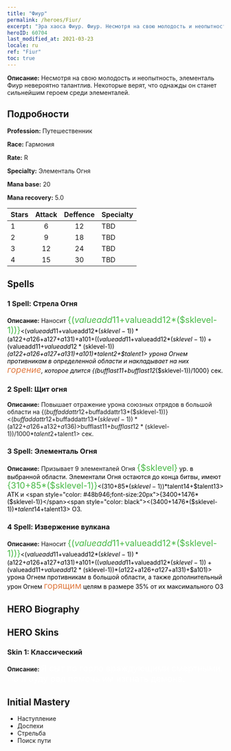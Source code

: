 ```yaml
---
title: "Фиур"
permalink: /heroes/Fiur/
excerpt: "Эра хаоса Фиур. Фиур. Несмотря на свою молодость и неопытность, элементаль Фиур невероятно талантлив. Некоторые верят, что однажды он станет сильнейшим героем среди элементалей."
heroID: 60704
last_modified_at: 2021-03-23
locale: ru
ref: "Fiur"
toc: true
---
```

 **Описание:** Несмотря на свою молодость и неопытность, элементаль Фиур невероятно талантлив. Некоторые верят, что однажды он станет сильнейшим героем среди элементалей.
## Подробности
 **Profession:** Путешественник

 **Race:** Гармония

 **Rate:** R

 **Specialty:** Элементаль Огня

 **Mana base:** 20

 **Mana recovery:** 5.0


  | Stars   |     Attack     |    Deffence    |      Specialty     |
  |---------|:---------------:|:---------------:|--------------------|
  |    1    | 6 | 12 | TBD |
  |    2    | 9 | 18 | TBD |
  |    3    | 12 | 24 | TBD |
  |    4    | 15 | 30 | TBD |

## Spells
### 1 Spell: Стрела Огня
 **Описание:** Наносит <span style="color: #48b946;font-size:20px">{($valueadd11+$valueadd12*($sklevel-1))}</span><span style="color: black"><($valueadd11+$valueadd12*($sklevel-1))*($a122+$a126+$a127+$a131)+$a101+(($valueadd11+$valueadd12*($sklevel-1))+($valueadd11+$valueadd12*($sklevel-1))*($a122+$a126+$a127+$a131)+$a101)*$talent2+$talent1> урона Огнем противникам в определенной области и накладывает на них <span style="color: #e07c44;font-size:20px">горение</span><span style="color: black">, которое длится {($bufflast11+$bufflast12*($sklevel-1))/1000} сек.

### 2 Spell: Щит огня
 **Описание:** Повышает отражение урона союзных отрядов в большой области на {($buffaddattr12+$buffaddattr13*($sklevel-1))}<($buffaddattr12+$buffaddattr13*($sklevel-1))*($a122+$a126+$a132+$a136)> % и дает им иммунитет к заклинаниям Огня на <span style="color: #48b946;font-size:20px">{($bufflast11+$bufflast12*($sklevel-1))/1000}</span><span style="color: black"><($bufflast11+$bufflast12*($sklevel-1))/1000*$talent2+$talent1> сек.

### 3 Spell: Элементаль Огня
 **Описание:** Призывает 9 элементалей Огня <span style="color: #48b946;font-size:20px">{$sklevel}</span><span style="color: black"> ур. в выбранной области. Элементали Огня остаются до конца битвы, имеют <span style="color: #48b946;font-size:20px">{310+85*($sklevel-1)}</span><span style="color: black"><(310+85*($sklevel-1))*$talent14+$talent13> АТК и <span style="color: #48b946;font-size:20px">{3400+1476*($sklevel-1)}</span><span style="color: black"><(3400+1476*($sklevel-1))*$talent14+$talent13> ОЗ.

### 4 Spell: Извержение вулкана
 **Описание:** Наносит <span style="color: #48b946;font-size:20px">{($valueadd11+$valueadd12*($sklevel-1))}</span><span style="color: black"><($valueadd11+$valueadd12*($sklevel-1))*($a122+$a126+$a127+$a131)+$a101+(($valueadd11+$valueadd12*($sklevel-1))+($valueadd11+$valueadd12*($sklevel-1))*($a122+$a126+$a127+$a131)+$a101)> урона Огнем противникам в большой области, а также дополнительный урон Огнем <span style="color: #e07c44;font-size:20px">горящим</span><span style="color: black"> целям в размере 35% от их максимального ОЗ


## HERO Biography

## HERO Skins
### Skin 1: **Классический**

 **Описание:** <span style="color: #ffffff;font-size:20px">Я сыт по горло враждующими смертными. Но я буду рад помочь им изгнать демона.</span>



## Initial Mastery
   - Наступление
   - Доспехи
   - Стрельба
   - Поиск пути
